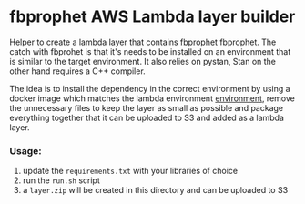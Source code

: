 # fbprophet AWS Lambda layer builder

Helper to create a lambda layer that contains [fbprophet](https://facebook.github.io/prophet/) fbprophet. The catch with fbprohet is that it's needs to be installed on an environment that is similar to the target environment. It also relies on pystan, Stan on the other hand requires a C++ compiler. 

The idea is to install the dependency in the correct environment by using a docker image which matches the lambda environment [environment](https://hub.docker.com/r/lambci/lambda/), remove the unnecessary files to keep the layer as small as possible and package everything together that it can be uploaded to S3 and added as a lambda layer.

### Usage:
1. update the `requirements.txt` with your libraries of choice
2. run the `run.sh` script
3. a `layer.zip` will be created in this directory and can be uploaded to S3
